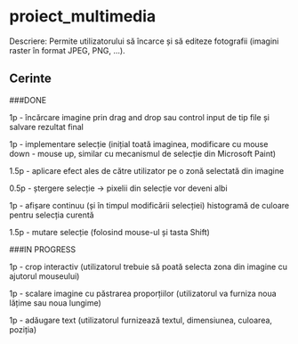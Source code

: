# proiect_multimedia

Descriere: Permite utilizatorului să încarce și să editeze fotografii (imagini raster în format JPEG, PNG, ...).

## Cerinte

###DONE

1p - încărcare imagine prin drag and drop sau control input de tip file și salvare rezultat final 

1p - implementare selecție (inițial toată imaginea, modificare cu mouse down - mouse up, similar cu mecanismul de
selecție din Microsoft Paint)

1.5p - aplicare efect ales de către utilizator pe o zonă selectată din imagine

0.5p - ștergere selecție -> pixelii din selecție vor deveni albi

1p - afișare continuu (și în timpul modificării selecției) histogramă de culoare pentru selecția curentă

1.5p - mutare selecție (folosind mouse-ul și tasta Shift)

###IN PROGRESS

1p - crop interactiv (utilizatorul trebuie să poată selecta zona din imagine cu ajutorul mouseului)

1p - scalare imagine cu păstrarea proporțiilor (utilizatorul va furniza noua lățime sau noua lungime)

1p - adăugare text (utilizatorul furnizează textul, dimensiunea, culoarea, poziția)




